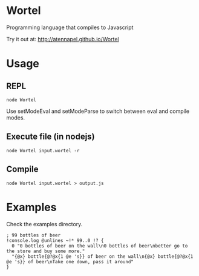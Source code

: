 Wortel
======

Programming language that compiles to Javascript

Try it out at: http://atennapel.github.io/Wortel

# Usage
## REPL
```
node Wortel
```
Use setModeEval and setModeParse to switch between eval and compile modes.
## Execute file (in nodejs)
```
node Wortel input.wortel -r
```
## Compile
```
node Wortel input.wortel > output.js
```

# Examples
Check the examples directory.
```
; 99 bottles of beer
!console.log @unlines ~!* 99..0 !? {
  0 "0 bottles of beer on the wall\n0 bottles of beer\nbetter go to the store and buy some more."
  "{@x} bottle{@?@x{1 @e 's}} of beer on the wall\n{@x} bottle{@?@x{1 @e 's}} of beer\nTake one down, pass it around"
}
```
